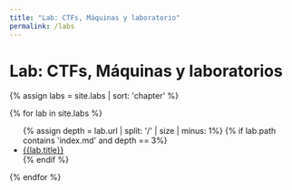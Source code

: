 ```yaml
---
title: "Lab: CTFs, Máquinas y laboratorio"
permalink: /labs
---
```

# Lab: CTFs, Máquinas y laboratorios
<div>


{% assign labs = site.labs | sort: 'chapter'  %}

{% for lab in site.labs %}   
<ul>
	{% assign depth = lab.url | split: '/' | size | minus: 1%}	
	{% if lab.path contains 'index.md' and depth == 3%}
	<li><a href="{{lab.url}}">{{lab.title}}</a></li>
	{% endif %}	
</ul>	
{% endfor %}

</div>